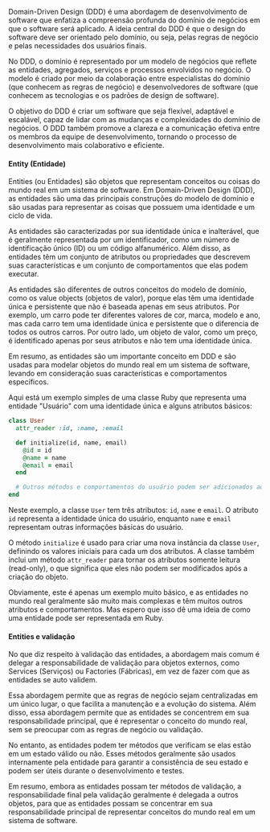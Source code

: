 Domain-Driven Design (DDD) é uma abordagem de desenvolvimento de software que enfatiza a compreensão profunda do domínio de negócios em que o software será aplicado. A ideia central do DDD é que o design do software deve ser orientado pelo domínio, ou seja, pelas regras de negócio e pelas necessidades dos usuários finais.

No DDD, o domínio é representado por um modelo de negócios que reflete as entidades, agregados, serviços e processos envolvidos no negócio. O modelo é criado por meio da colaboração entre especialistas do domínio (que conhecem as regras de negócio) e desenvolvedores de software (que conhecem as tecnologias e os padrões de design de software).

O objetivo do DDD é criar um software que seja flexível, adaptável e escalável, capaz de lidar com as mudanças e complexidades do domínio de negócios. O DDD também promove a clareza e a comunicação efetiva entre os membros da equipe de desenvolvimento, tornando o processo de desenvolvimento mais colaborativo e eficiente.

#### Entity (Entidade)

Entities (ou Entidades) são objetos que representam conceitos ou coisas do mundo real em um sistema de software. Em Domain-Driven Design (DDD), as entidades são uma das principais construções do modelo de domínio e são usadas para representar as coisas que possuem uma identidade e um ciclo de vida.

As entidades são caracterizadas por sua identidade única e inalterável, que é geralmente representada por um identificador, como um número de identificação único (ID) ou um código alfanumérico. Além disso, as entidades têm um conjunto de atributos ou propriedades que descrevem suas características e um conjunto de comportamentos que elas podem executar.

As entidades são diferentes de outros conceitos do modelo de domínio, como os value objects (objetos de valor), porque elas têm uma identidade única e persistente que não é baseada apenas em seus atributos. Por exemplo, um carro pode ter diferentes valores de cor, marca, modelo e ano, mas cada carro tem uma identidade única e persistente que o diferencia de todos os outros carros. Por outro lado, um objeto de valor, como um preço, é identificado apenas por seus atributos e não tem uma identidade única.

Em resumo, as entidades são um importante conceito em DDD e são usadas para modelar objetos do mundo real em um sistema de software, levando em consideração suas características e comportamentos específicos.

Aqui está um exemplo simples de uma classe Ruby que representa uma entidade "Usuário" com uma identidade única e alguns atributos básicos:

```ruby
class User
  attr_reader :id, :name, :email

  def initialize(id, name, email)
    @id = id
    @name = name
    @email = email
  end

  # Outros métodos e comportamentos do usuário podem ser adicionados aqui
end
```

Neste exemplo, a classe `User` tem três atributos: `id`, `name` e `email`. O atributo `id` representa a identidade única do usuário, enquanto `name` e `email` representam outras informações básicas do usuário.

O método `initialize` é usado para criar uma nova instância da classe `User`, definindo os valores iniciais para cada um dos atributos. A classe também inclui um método `attr_reader` para tornar os atributos somente leitura (read-only), o que significa que eles não podem ser modificados após a criação do objeto.

Obviamente, este é apenas um exemplo muito básico, e as entidades no mundo real geralmente são muito mais complexas e têm muitos outros atributos e comportamentos. Mas espero que isso dê uma ideia de como uma entidade pode ser representada em Ruby.

#### Entities e validação
No que diz respeito à validação das entidades, a abordagem mais comum é delegar a responsabilidade de validação para objetos externos, como Services (Serviços) ou Factories (Fábricas), em vez de fazer com que as entidades se auto validem.

Essa abordagem permite que as regras de negócio sejam centralizadas em um único lugar, o que facilita a manutenção e a evolução do sistema. Além disso, essa abordagem permite que as entidades se concentrem em sua responsabilidade principal, que é representar o conceito do mundo real, sem se preocupar com as regras de negócio ou validação.

No entanto, as entidades podem ter métodos que verificam se elas estão em um estado válido ou não. Esses métodos geralmente são usados internamente pela entidade para garantir a consistência de seu estado e podem ser úteis durante o desenvolvimento e testes.

Em resumo, embora as entidades possam ter métodos de validação, a responsabilidade final pela validação geralmente é delegada a outros objetos, para que as entidades possam se concentrar em sua responsabilidade principal de representar conceitos do mundo real em um sistema de software.